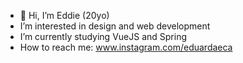 - 👋 Hi, I’m Eddie (20yo)
- I’m interested in design and web development
- I’m currently studying VueJS and Spring
- How to reach me: www.instagram.com/eduardaeca

<!---
eduardaessa/eduardaessa is a ✨ special ✨ repository because its `README.md` (this file) appears on your GitHub profile.
You can click the Preview link to take a look at your changes.
--->
